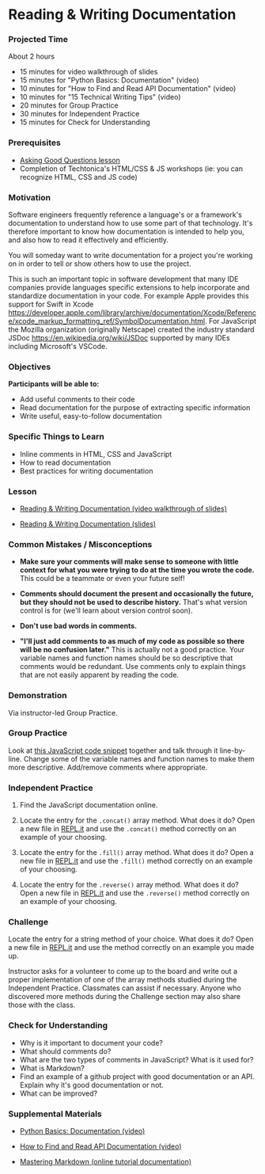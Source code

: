 # Reading & Writing Documentation

### Projected Time
About 2 hours
- 15 minutes for video walkthrough of slides
- 15 minutes for "Python Basics: Documentation" (video)
- 10 minutes for "How to Find and Read API Documentation" (video)
- 10 minutes for "15 Technical Writing Tips" (video)
- 20 minutes for Group Practice
- 30 minutes for Independent Practice
- 15 minutes for Check for Understanding

### Prerequisites
- [Asking Good Questions lesson](/onboarding/asking-good-questions.md)
- Completion of Techtonica's HTML/CSS & JS workshops (ie: you can recognize HTML, CSS and JS code)

### Motivation
Software engineers frequently reference a language's or a framework's documentation to understand how to use some part of that technology. It's therefore important to know how documentation is intended to help you, and also how to read it effectively and efficiently.

You will someday want to write documentation for a project you're working on in order to tell or show others how to use the project.

This is such an important topic in software development that many IDE companies provide languages specific extensions to help incorporate and standardize documentation in your code. For example Apple provides this support for Swift in Xcode https://developer.apple.com/library/archive/documentation/Xcode/Reference/xcode_markup_formatting_ref/SymbolDocumentation.html. For JavaScript the Mozilla organization (originally Netscape) created the industry standard JSDoc https://en.wikipedia.org/wiki/JSDoc supported by many IDEs including Microsoft's VSCode.

### Objectives

**Participants will be able to:**
- Add useful comments to their code
- Read documentation for the purpose of extracting specific information
- Write useful, easy-to-follow documentation

### Specific Things to Learn
- Inline comments in HTML, CSS and JavaScript
- How to read documentation
- Best practices for writing documentation

### Lesson
- [Reading & Writing Documentation (video walkthrough of slides)](https://drive.google.com/file/d/1D6hUb6Z-EXYjzsrM3C4WOQ31ZWmtbmzh/view?usp=sharing)

- [Reading & Writing Documentation (slides)](https://docs.google.com/presentation/d/18CJBM1Z6IA4MGGy6phf2bJN5gOrzQ64y1coIMcq8te0/edit?usp=sharing)

### Common Mistakes / Misconceptions
- **Make sure your comments will make sense to someone with little context for what you were trying to do at the time you wrote the code.** This could be a teammate or even your future self!

- **Comments should document the present and occasionally the future, but they should not be used to describe history.** That's what version control is for (we'll learn about version control soon).

- **Don't use bad words in comments.**

- **"I'll just add comments to as much of my code as possible so there will be no confusion later."** This is actually not a good practice. Your variable names and function names should be so descriptive that comments would be redundant. Use comments only to explain things that are not easily apparent by reading the code.

### Demonstration

Via instructor-led Group Practice.

### Group Practice

Look at [this JavaScript code snippet](https://repl.it/repls/MelodicSilkyQueenbee) together and talk through it line-by-line. Change some of the variable names and function names to make them more descriptive. Add/remove comments where appropriate. 

### Independent Practice

1. Find the JavaScript documentation online.

2. Locate the entry for the `.concat()` array method. What does it do? Open a new file in [REPL.it](http://www.repl.it) and use the `.concat()` method correctly on an example of your choosing.

3. Locate the entry for the `.fill()` array method. What does it do? Open a new file in [REPL.it](http://www.repl.it) and use the `.fill()` method correctly on an example of your choosing.

4. Locate the entry for the `.reverse()` array method. What does it do? Open a new file in [REPL.it](http://www.repl.it) and use the `.reverse()` method correctly on an example of your choosing.

### Challenge

Locate the entry for a string method of your choice. What does it do? Open a new file in [REPL.it](http://www.repl.it) and use the method correctly on an example you made up.

Instructor asks for a volunteer to come up to the board and write out a proper implementation of one of the array methods studied during the Independent Practice. Classmates can assist if necessary. Anyone who discovered more methods during the Challenge section may also share those with the class.

### Check for Understanding
- Why is it important to document your code?
- What should comments do?
- What are the two types of comments in JavaScript? What is it used for?
- What is Markdown?
- Find an example of a github project with good documentation or an API. Explain why it's good documentation or not. 
- What can be improved?

### Supplemental Materials
- [Python Basics: Documentation (video)](https://www.youtube.com/watch?v=E7fDz2Gm0mI)
- [How to Find and Read API Documentation (video)](https://www.youtube.com/watch?v=xjU8LBQu53U)

- [Mastering Markdown (online tutorial documentation)](https://guides.github.com/features/mastering-markdown/)
